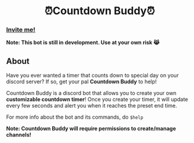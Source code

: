 
#  <center>⏰Countdown Buddy⏰</center>


### [Invite me!](https://discord.com/api/oauth2/authorize?client_id=850165825439531039&permissions=8&scope=bot)
**Note: This bot is still in development. Use at your own risk 😹**

## About
Have you ever wanted a timer that counts down to special day on your discord server? If so, get your pal **Countdown Buddy** to help!

Countdown Buddy is a discord bot that allows you to create your own **customizable countdown timer**! Once you create your timer, it will update every few seconds and alert you when it reaches the preset end time.

For more info about the bot and its commands, do `$help`

**Note: Countdown Buddy will require permissions to create/manage channels!**
